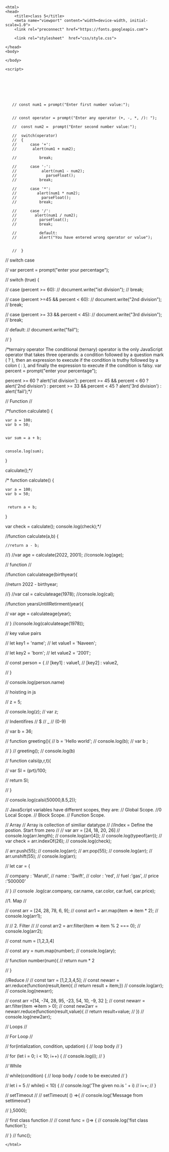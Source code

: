  
   

<!doctype html>
	<html>
	<head>
		<title>class 5</title>
		<meta name="viewport" content="width=device-width, initial-scale=1.0">
		<link rel="preconnect" href="https://fonts.googleapis.com">




<link rel="preconnect" href="https://fonts.gstatic.com" crossorigin>
<link href="https://fonts.googleapis.com/css2?family=Nunito+Sans:ital,wght@0,200;0,300;0,400;0,600;0,700;1,200;1,300;1,400;1,600&display=swap" rel="stylesheet">
		<link rel="stylesheet"  href="https://cdnjs.cloudflare.com/ajax/libs/font-awesome/6.2.0/css/all.min.css">
		
		<link rel="stylesheet"  href="css/style.css">

	</head>
	<body>

	</body>

	<script>
  

 
  
 
     
      
       // const num1 = prompt("Enter first number value:");
        

       // const operator = prompt("Enter any operator (+, -, *, /): ");
     
       //  const num2 =  prompt("Enter second number value:");
       
       //  switch(operator) 
       //  {
       //      case '+':
       //       alert(num1 + num2);
              
       //          break;   
 
       //      case '-':
       //           alert(num1 - num2);
       //             parseFloat();
       //          break; 
 
       //      case '*':
       //         alert(num1 * num2);
       //           parseFloat();
       //          break; 
 
       //      case '/':
       //        alert(num1 / num2);
       //          parseFloat();
       //          break; 
 
       //          default: 
       //          alert("You have entered wrong operator or value");


       //  }


//     switch case

//    var percent = prompt("enter your percentage");  

//  switch (true) {

//   case (percent >= 60):
//   document.write("ist division");
//   break;

//   case (percent >=45 && percent < 60):
//  document.write("2nd division");
//   break;

//  case  (percent >= 33 && percent < 45):
//   document.write("3rd division");
//   break;

//   default:
//  document.write("fail");

// }



 /*ternairy operator
 The conditional (ternary) operator is the only JavaScript operator that takes three operands: 
 a condition followed by a question mark ( ? ), then an expression to execute if the condition
 is truthy followed by a colon ( : ), and finally the expression to execute if the condition 
 is falsy.
  var percent = prompt("enter your percentage");

  percent >= 60 ? alert('ist division'): 
  percent >= 45 && percent < 60 ? alert('2nd division') :
  percent >= 33 && percent < 45 ? alert('3rd division') : alert('fail');*/
  

 // Function //


 /*function calculate() {

    var a = 100;
    var b = 50;


    var sum = a + b;


    console.log(sum);
  
  }

  calculate();*/
  
  /* function calculate() {

    var a = 100;
    var b = 50;


     return a + b;
  }
 
   var check = calculate();
   console.log(check);*/

//function calculate(a,b) {

	//return a - b;

//}
//var age = calculate(2022, 2001);
//console.log(age);
  
 // function //

 //function calculateage(birthyear){

 //return 2022 - birthyear;


//}
//var cal = calculateage(1978);
//console.log(cal);

//function yearsUntillRetirment(year){
  
//  var age = calculateage(year);



 // }
 //console.log(calculateage(1978));

 // key value pairs

// let key1 = 'name';
// let value1 = 'Naveen';

// let key2 = 'born';
// let value2 = '2001';

// const person = {
//   [key1] : value1,
//   [key2] : value2,

// }

// console.log(person.name)




 // hoisting in js

 // z = 5;

 // console.log(z);
 // var z;


 // Indentifires
 // $
 // _
 // (0-9)

//  var b = 36;

// function greeting(){
//    b = 'Hello world';
//    console.log(b);
//  var b ;
  

// }
// greeting();
// console.log(b)



// function calsi(p,r,t){

//   var SI = (p*r*t)/100;

// return SI;

 
// }


//  console.log(calsi(50000,8.5,2));

// JavaScript variables have different scopes, they are:
// Global Scope.
//0 Local Scope.
// Block Scope.
// Function Scope.


// Array
// Array is collection of similiar datatype //
//Index = Define the postion. Start from zero //
 // var arr = [24, 18, 20, 26]
 //  console.log(arr.length);
 //  console.log(arr[4]);
 //  console.log(typeof(arr));
 //  var check = arr.indexOf(26);
 //  console.log(check);

 // arr.push(55);
 // console.log(arr);
 // arr.pop(55);
 // console.log(arr);
 // arr.unshift(55);
 // console.log(arr);
    
//  let car = {

// company : 'Maruti',
// name : 'Swift',
// color : 'red',
// fuel :'gas',
// price :'500000'



//  }
//  console .log(car.company, car.name, car.color, car.fuel, car.price);

//1. Map //

// const arr = [24, 28, 78, 6, 9];
// const arr1 = arr.map(item => item * 2);
// console.log(arr1);

// // 2.  Filter //
// const arr2 = arr.filter(item => item % 2 === 0);
// console.log(arr2);


// const num = [1,2,3,4]

// const ary = num.map(number);
// console.log(ary);

// function number(num){
// return num * 2

// }


//Reduce //
//  const tarr = [1,2,3,4,5];
//  const newarr = arr.reduce(function(result,item){
//            return result + item;})
//        console.log(arr);
//        console.log(newarr);

// const arr =[14, -74, 28, 95, -23, 54, 10, -9, 32 ];
//     const newarr = arr.filter(item =>item > 0);
//     const new2arr = newarr.reduce(function(result,value){
//         return result+value;
//     })
//     console.log(new2arr);

// Loops //

   // For Loop //

// for(intialization, condition, updation) {
//   loop body
// }


// for (let i = 0; i < 10; i++) {
//   console.log(i);
// }



// While 

// while(condition) {
//    loop body / code to be executed
// }

// let i = 5
// while(i < 10) {
//    console.log('The given no.is ' +  i)
//  i++;
// }

// setTimeout //
// setTimeout( () =>{
//    console.log('Message from settimeout')

// },5000);

// first class function //
// const func = ()=> {
//    console.log('fist class function');

// }
// func();

















		
</script>

	</html>













  
